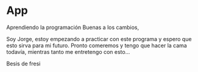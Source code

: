 # App
Aprendiendo la programación
Buenas a los cambios,

Soy Jorge, estoy empezando a practicar con este programa y espero que esto sirva para mi futuro.
Pronto comeremos y tengo que hacer la cama todavía, mientras tanto me entretengo con esto...

Besis de fresi
